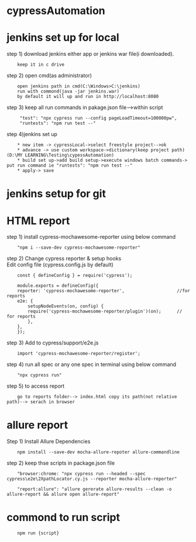 # cypressAutomation

# jenkins set up for local
step 1) download jenkins either app or jenkins war file(i downloaded).

        keep it in c drive

step 2) open cmd(as administrator)

        open jenkins path in cmd(C:\Windows>C:\jenkins)
        run with commond(java -jar jenkins.war)
        by default it will up and run in http://localhost:8080

step 3) keep all run commands in pakage.json file-->within script

         "test": "npx cypress run --config pageLoadTimeout=100000pw",
         "runtests": "npm run test --"

step 4)jenkins set up

        * new item -> cypressLocal->select freestyle project-->ok
        * advance -> use custom workspace->dictionary(keep project path)(D:\MY LEARNING\Testing\cypessAutomation)
        * build set up->add build setup->execute windows batch commands-> put run command ie "runtests": "npm run test --"
        * apply-> save
        
# jenkins setup for git
# HTML report
step 1) install cypress-mochawesome-reporter using below command

        "npm i --save-dev cypress-mochawesome-reporter"

step 2) Change cypress reporter & setup hooks    
        Edit config file (cypress.config.js by default)

        const { defineConfig } = require('cypress');

        module.exports = defineConfig({
        reporter: 'cypress-mochawesome-reporter',                    //for reports
        e2e: {
            setupNodeEvents(on, config) {
            require('cypress-mochawesome-reporter/plugin')(on);      // for reports 
            },
        },
        });

step 3) Add to cypress/support/e2e.js

        import 'cypress-mochawesome-reporter/register';

step 4) run all spec or any one spec in terminal using below command

        "npx cypress run"

step 5) to access report

        go to reports folder--> index.html copy its path(not relative path)--> serach in browser
# allure report
Step 1) Install Allure Dependencies

        npm install --save-dev mocha-allure-repoter allure-commandline

step 2) keep thse scripts in package.json file

        "browser:chrome: "npx cypress run --headed --spec cypress\e2e\2XpathLocator.cy.js --reporter mocha-allure-reporter"

        "report:allure": "allure gererate allure-results --clean -o allure-report && allure open allure-report"


# commond to run script

        npm run {script}




